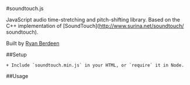 #soundtouch.js

JavaScript audio time-stretching and pitch-shifting library. Based on the C++ implementation of [SoundTouch](http://www.surina.net/soundtouch/ soundtouch).

Built by [Ryan Berdeen](https://github.com/also)

##Setup

	+ Include `soundtouch.min.js` in your HTML, or `require` it in Node.

##Usage

